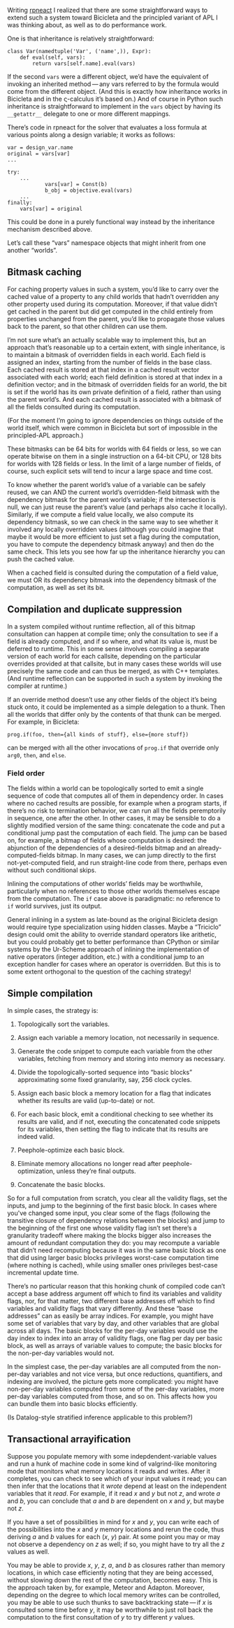 Writing [rpneact](http://canonical.org/~kragen/sw/dev3/rpneact.py) I
realized that there are some straightforward ways to extend such a
system toward Bicicleta and the principled variant of APL I was
thinking about, as well as to do performance work.

One is that inheritance is relatively straightforward:

    class Var(namedtuple('Var', ('name',)), Expr):
        def eval(self, vars):
            return vars[self.name].eval(vars)

If the second `vars` were a different object, we’d have the equivalent
of invoking an inherited method — any vars referred to by the formula
would come from the different object.  (And this is exactly how
inheritance works in Bicicleta and in the ς-calculus it’s based on.)
And of course in Python such inheritance is straightforward to
implement in the `vars` object by having its `__getattr__` delegate to
one or more different mappings.

There’s code in rpneact for the solver that evaluates a loss formula
at various points along a design variable; it works as follows:

    var = design_var.name
    original = vars[var]
    ...

    try:
        ...
                vars[var] = Const(b)
                b_obj = objective.eval(vars)
        ...
    finally:
        vars[var] = original

This could be done in a purely functional way instead by the
inheritance mechanism described above.

Let’s call these “vars” namespace objects that might inherit from one
another “worlds”.

Bitmask caching
---------------

For caching property values in such a system, you’d like to carry over
the cached value of a property to any child worlds that hadn’t
overridden any other property used during its computation.  Moreover,
if that value didn’t get cached in the parent but did get computed in
the child entirely from properties unchanged from the parent, you’d
like to propagate those values back to the parent, so that other
children can use them.

I’m not sure what’s an actually scalable way to implement this, but an
approach that’s reasonable up to a certain extent, with single
inheritance, is to maintain a bitmask of overridden fields in each
world.  Each field is assigned an index, starting from the number of
fields in the base class.  Each cached result is stored at that index
in a cached result vector associated with each world; each field
definition is stored at that index in a definition vector; and in the
bitmask of overridden fields for an world, the bit is set if the world
has its own private definition of a field, rather than using the
parent world’s.  And each cached result is associated with a bitmask
of all the fields consulted during its computation.

(For the moment I’m going to ignore dependencies on things outside of
the world itself, which were common in Bicicleta but sort of
impossible in the principled-APL approach.)

These bitmasks can be 64 bits for worlds with 64 fields or less, so we
can operate bitwise on them in a single instruction on a 64-bit CPU,
or 128 bits for worlds with 128 fields or less.  In the limit of a
large number of fields, of course, such explicit sets will tend to
incur a large space and time cost.

To know whether the parent world’s value of a variable can be safely
reused, we can AND the current world’s overridden-field bitmask with
the dependency bitmask for the parent world’s variable; if the
intersection is null, we can just reuse the parent’s value (and
perhaps also cache it locally).  Similarly, if we compute a field
value locally, we also compute its dependency bitmask, so we can check
in the same way to see whether it involved any locally overridden
values (although you could imagine that maybe it would be more
efficient to just set a flag during the computation, you have to
compute the dependency bitmask anyway) and then do the same check.
This lets you see how far up the inheritance hierarchy you can push
the cached value.

When a cached field is consulted during the computation of a field
value, we must OR its dependency bitmask into the dependency bitmask
of the computation, as well as set its bit.

Compilation and duplicate suppression
-------------------------------------

In a system compiled without runtime reflection, all of this bitmap
consultation can happen at compile time; only the consultation to see
if a field is already computed, and if so where, and what its value
is, must be deferred to runtime.  This in some sense involves
compiling a separate version of each world for each callsite,
depending on the particular overrides provided at that callsite, but
in many cases these worlds will use precisely the same code and can
thus be merged, as with C++ templates.  (And runtime reflection can be
supported in such a system by invoking the compiler at runtime.)

If an override method doesn’t use any other fields of the object it’s
being stuck onto, it could be implemented as a simple delegation to a
thunk.  Then all the worlds that differ only by the contents of that
thunk can be merged.  For example, in Bicicleta:

    prog.if(foo, then={all kinds of stuff}, else={more stuff})

can be merged with all the other invocations of `prog.if` that
override only `arg0`, `then`, and `else`.

### Field order ###

The fields within a world can be topologically sorted to emit a single
sequence of code that computes all of them in dependency order.  In
cases where no cached results are possible, for example when a program
starts, if there’s no risk to termination behavior, we can run all the
fields peremptorily in sequence, one after the other.  In other cases,
it may be sensible to do a slightly modified version of the same
thing: concatenate the code and put a conditional jump past the
computation of each field.  The jump can be based on, for example, a bitmap of fields
whose computation is desired: the abjunction of the dependencies of a
desired-fields bitmap and an already-computed-fields bitmap.  In many
cases, we can jump directly to the first not-yet-computed field, and
run straight-line code from there, perhaps even without such
conditional skips.

Inlining the computations of other worlds’ fields may be worthwhile,
particularly when no references to those other worlds themselves
escape from the computation.  The `if` case above is paradigmatic: no
reference to `if` world survives, just its output.

General inlining in a system as late-bound as the original Bicicleta
design would require type specialization using hidden classes.  Maybe
a “Triciclo” design could omit the ability to override standard
operators like arithetic, but you could probably get to better
performance than CPython or similar systems by the Ur-Scheme approach
of inlining the implementation of native operators (integer addition,
etc.) with a conditional jump to an exception handler for cases where
an operator is overridden.  But this is to some extent orthogonal to
the question of the caching strategy!

Simple compilation
------------------

In simple cases, the strategy is:

1. Topologically sort the variables.

2. Assign each variable a memory location, not necessarily in
   sequence.

3. Generate the code snippet to compute each variable from the other
   variables, fetching from memory and storing into memory as
   necessary.

4. Divide the topologically-sorted sequence into “basic blocks”
   approximating some fixed granularity, say, 256 clock cycles.

5. Assign each basic block a memory location for a flag that indicates
   whether its results are valid (up-to-date) or not.

6. For each basic block, emit a conditional checking to see whether
   its results are valid, and if not, executing the concatenated code
   snippets for its variables, then setting the flag to indicate that
   its results are indeed valid.

7. Peephole-optimize each basic block.

8. Eliminate memory allocations no longer read after
   peephole-optimization, unless they’re final outputs.

9. Concatenate the basic blocks.

So for a full computation from scratch, you clear all the validity
flags, set the inputs, and jump to the beginning of the first basic
block.  In cases where you've changed some input, you clear some of
the flags (following the transitive closure of dependency relations
between the blocks) and jump to the beginning of the first one whose
validity flag isn’t set there’s a granularity tradeoff where making
the blocks bigger also increases the amount of redundant computation
they do: you may recompute a variable that didn’t need recomputing
because it was in the same basic block as one that did using larger
basic blocks privileges worst-case computation time (where nothing is
cached), while using smaller ones privileges best-case incremental
update time.

There’s no particular reason that this honking chunk of compiled code
can’t accept a base address argument off which to find its variables
and validity flags, nor, for that matter, two different base addresses
off which to find variables and validity flags that vary differently.
And these “base addresses” can as easily be array indices.  For
example, you might have some set of variables that vary by day, and
other variables that are global across all days.  The basic blocks for
the per-day variables would use the day index to index into an array
of validity flags, one flag per day per basic block, as well as arrays
of variable values to compute; the basic blocks for the non-per-day
variables would not.

In the simplest case, the per-day variables are all computed from the
non-per-day variables and not vice versa, but once reductions,
quantifiers, and indexing are involved, the picture gets more
complicated: you might have non-per-day variables computed from some
of the per-day variables, more per-day variables computed from those,
and so on.  This affects how you can bundle them into basic blocks
efficiently.

(Is Datalog-style stratified inference applicable to this problem?)

Transactional arrayification
----------------------------

Suppose you populate memory with some indepdendent-variable values and
run a hunk of machine code in some kind of valgrind-like monitoring
mode that monitors what memory locations it reads and writes.  After
it completes, you can check to see which of your input values it read;
you can then infer that the locations that it *wrote* depend at least
on the independent variables that it *read*.  For example, if it read
*x* and *y* but not *z*, and wrote *a* and *b*, you can conclude that
*a* and *b* are dependent on *x* and *y*, but maybe not *z*.

If you have a set of possibilities in mind for *x* and *y*, you can
write each of the possibilities into the *x* and *y* memory locations
and rerun the code, thus deriving *a* and *b* values for each (*x*,
*y*) pair.  At some point you may or may not observe a dependency on
*z* as well; if so, you might have to try all the *z* values as well.

You may be able to provide *x*, *y*, *z*, *a*, and *b* as closures
rather than memory locations, in which case efficiently noting that
they are being accessed, without slowing down the rest of the
computation, becomes easy.  This is the approach taken by, for
example, Meteor and Adapton.  Moreover, depending on the degree to
which local memory writes can be controlled, you may be able to use
such thunks to save backtracking state — if *x* is consulted some time
before *y*, it may be worthwhile to just roll back the computation to
the first consultation of *y* to try different *y* values.
